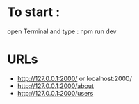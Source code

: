 # To start :
open Terminal and type :
npm run dev

# URLs
- http://127.0.0.1:2000/ or localhost:2000/
- http://127.0.0.1:2000/about
- http://127.0.0.1:2000/users
